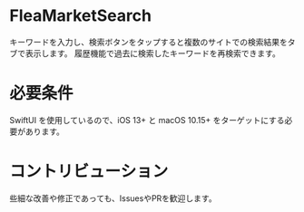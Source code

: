 # FleaMarketSearch
キーワードを入力し、検索ボタンをタップすると複数のサイトでの検索結果をタブで表示します。
履歴機能で過去に検索したキーワードを再検索できます。
# 必要条件
SwiftUI を使用しているので、iOS 13+ と macOS 10.15+ をターゲットにする必要があります。
# コントリビューション
些細な改善や修正であっても、IssuesやPRを歓迎します。
